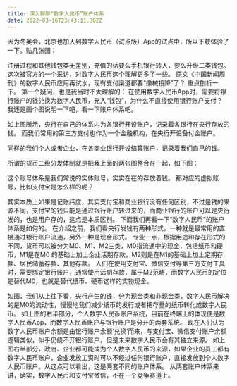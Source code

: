 ```yaml
---
title: 深入聊聊“数字人民币”账户体系
date: 2022-03-16T23:43:11.302Z
---
```

因为冬奥会，北京也加入到数字人民币（试点版）App的试点中，所以下载体验了一下。贴几张图：



注册过程和其他钱包类无差别，充值的话要么手机银行转入，要么升级二类钱包。
这次被官方的一个采访，对数字人民币这个理解更多了一些。
原文《中国新闻周刊》的数字人民币应用再试水，现有支付渠道都要“缴械投降”了？
重点刨析一下。
第一个疑问，也是我当时不太理解的：
在使用数字人民币App时，需要将银行账户的钱兑换为数字人民币，充入“钱包”，为什么不直接使用银行账户支付？
我还是画个图说明一下吧，看一下账户体系吧。

如上图所示，央行在自己的体系内为各银行开设账户，记录着各银行在央行存放的钱。
而我们常用的第三方支付也作为一个金融机构，在央行开设备付金账户。

同样的我们个人或者企业，在各商业银行开设结算账户，记录着我们自己的钱。

所谓的货币二级分发体制就是把我上面的两张图整合在一起，如下图：

这个账号体系是我们常说的实体账号，实实在在的存放着钱。
那对应的虚拟账号，比如支付宝是怎么样的呢？

其实本质上如果是记账纬度，其实支付宝和商业银行没有任何区别，不过是钱的来源不同，支付宝的钱只能是通过银行账户转过来的，而商业银行的账户可以是央行发的，也是用户存的，这点是本质区别。
下面我们再看一下“数字人民币”的账户体系是如何的。
在介绍之前，我们看央行发钱有两种形式，一种就是最常用的直接通过银行账户流通，另外一种是现金形式。
专业一点，根据用途和存在形式的不同，货币可以被分为M0、M1、M2三类，M0指流通中的现金，包括纸币和硬币，M1是在M0 的基础上加上企业活期存款，M2则是在M1的基础上加上定期存款、居民储蓄存款、其他存款。
人们在使用支付宝、微信支付等第三方支付工具时，需要绑定银行账户，通常使用活期存款，属于M2范畴，而数字人民币的定位是替代M0，也就是替代纸币、硬币这样的实物现金。

如图，我们从上往下看，央行产生的钱，分为现金类和非现金类，数字人民币解决的是M0的流动性，慢慢地我们减少纸币的发行或者把存量的纸币转化成数字人民币。
如上图的右半部分，个人数字人民币账户系统，目前在终端上的体现便是数字人民币App，而数字人民币账户与银行账户是分开的两套系统。
现在人们认为数字人民币账户余额是由银行账户余额‘兑换’而来，与支付宝、微信支付账户余额逻辑类似，似乎仍绕不开银行账户，但是未来数字人民币会有其独立来源。
如上图右半部分，政府、企业都可能成为个人数字人民币的来源，如果企业的员工都有数字人民币账户，企业发放工资时可以不经过任何银行账户，直接发放到个人数字人民币账户。从这点可以看出，这是两套不同的账户体系。
从两套账户体系来讲，确实，数字人民币和支付宝微信，不在一个竞争赛道上。